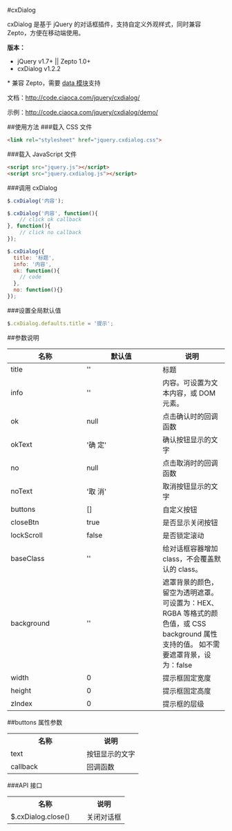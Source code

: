 #cxDialog

cxDialog 是基于 jQuery 的对话框插件，支持自定义外观样式，同时兼容 Zepto，方便在移动端使用。

**版本：**
* jQuery v1.7+ || Zepto 1.0+
* cxDialog v1.2.2

\* 兼容 Zepto，需要 [data 模块](https://github.com/madrobby/zepto/blob/master/src/data.js)支持

文档：http://code.ciaoca.com/jquery/cxdialog/

示例：http://code.ciaoca.com/jquery/cxdialog/demo/

##使用方法
###载入 CSS 文件
```html
<link rel="stylesheet" href="jquery.cxdialog.css">
```

###载入 JavaScript 文件
```html
<script src="jquery.js"></script>
<script src="jquery.cxdialog.js"></script>
```

###调用 cxDialog
```javascript
$.cxDialog('内容');

$.cxDialog('内容', function(){
    // click ok callback
}, function(){
    // click no callback
});

$.cxDialog({
  title: '标题',
  info: '内容',
  ok: function(){
    // code
  },
  no: function(){}
});
```

###设置全局默认值
``` javascript
$.cxDialog.defaults.title = '提示';
```

##参数说明
<table>
  <thead>
    <tr>
      <th width="160">名称</th>
      <th width="160">默认值</th>
      <th>说明</th>
    </tr>
  </thead>
  <tr>
    <td>title</td>
    <td>''</td>
    <td>标题</td>
  </tr>
  <tr>
    <td>info</td>
    <td>''</td>
    <td>内容。可设置为文本内容，或 DOM 元素。</td>
  </tr>
  <tr>
    <td>ok</td>
    <td>null</td>
    <td>点击确认时的回调函数</td>
  </tr>
  <tr>
    <td>okText</td>
    <td>'确 定'</td>
    <td>确认按钮显示的文字</td>
  </tr>
  <tr>
    <td>no</td>
    <td>null</td>
    <td>点击取消时的回调函数</td>
  </tr>
  <tr>
    <td>noText</td>
    <td>'取 消'</td>
    <td>取消按钮显示的文字</td>
  </tr>
  <tr>
    <td>buttons</td>
    <td>[]</td>
    <td>自定义按钮</td>
  </tr>
  <tr>
    <td>closeBtn</td>
    <td>true</td>
    <td>是否显示关闭按钮</td>
  </tr>
  <tr>
    <td>lockScroll</td>
    <td>false</td>
    <td>是否锁定滚动</td>
  </tr>
  <tr>
    <td>baseClass</td>
    <td>''</td>
    <td>给对话框容器增加 class，不会覆盖默认的 class。</td>
  </tr>
  <tr>
    <td>background</td>
    <td>''</td>
    <td>
      遮罩背景的颜色，留空为透明遮罩。
      可设置为：HEX、RGBA 等格式的颜色值，或 CSS background 属性支持的值。
      如不需要遮罩背景，设为：false
    </td>
  </tr>
  <tr>
    <td>width</td>
    <td>0</td>
    <td>提示框固定宽度</td>
  </tr>
  <tr>
    <td>height</td>
    <td>0</td>
    <td>提示框固定高度</td>
  </tr>
  <tr>
    <td>zIndex</td>
    <td>0</td>
    <td>提示框的层级</td>
  </tr>
</table>

##buttons 属性参数
<table>
  <tr>
    <th width="160">名称</th>
    <th>说明</th>
  </tr>
  <tr>
    <td>text</td>
    <td>按钮显示的文字</td>
  </tr>
  <tr>
    <td>callback</td>
    <td>回调函数</td>
  </tr>
</table>

###API 接口
<table>
  <tr>
    <th width="160">名称</th>
    <th>说明</th>
  </tr>
  <tr>
    <td>$.cxDialog.close()</td>
    <td>关闭对话框</td>
  </tr>
</table>
